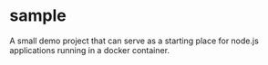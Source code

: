 # sample
A small demo project that can serve as a starting place for node.js applications
running in a docker container.
